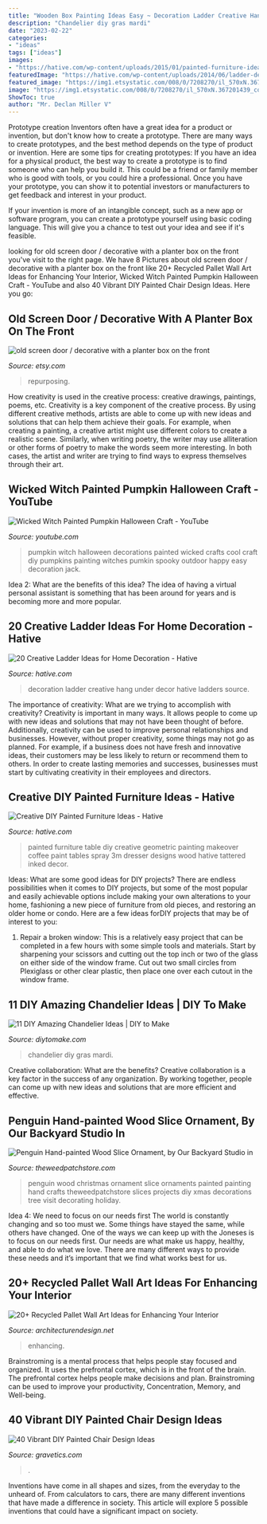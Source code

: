 ```yaml
---
title: "Wooden Box Painting Ideas Easy ~ Decoration Ladder Creative Hang Under Decor Hative Ladders Source"
description: "Chandelier diy gras mardi"
date: "2023-02-22"
categories:
- "ideas"
tags: ["ideas"]
images:
- "https://hative.com/wp-content/uploads/2015/01/painted-furniture-ideas/1-painted-furniture-ideas.jpg"
featuredImage: "https://hative.com/wp-content/uploads/2014/06/ladder-decor-ideas/20-ladder-decor-ideas.jpg"
featured_image: "https://img1.etsystatic.com/008/0/7208270/il_570xN.367201439_coir.jpg"
image: "https://img1.etsystatic.com/008/0/7208270/il_570xN.367201439_coir.jpg"
ShowToc: true
author: "Mr. Declan Miller V"
---
```



Prototype creation
Inventors often have a great idea for a product or invention, but don't know how to create a prototype. There are many ways to create prototypes, and the best method depends on the type of product or invention. Here are some tips for creating prototypes:
If you have an idea for a physical product, the best way to create a prototype is to find someone who can help you build it. This could be a friend or family member who is good with tools, or you could hire a professional. Once you have your prototype, you can show it to potential investors or manufacturers to get feedback and interest in your product.

If your invention is more of an intangible concept, such as a new app or software program, you can create a prototype yourself using basic coding language. This will give you a chance to test out your idea and see if it's feasible.

	

		
looking for old screen door / decorative with a planter box on the front you've visit to the right page. We have 8 Pictures about old screen door / decorative with a planter box on the front like 20+ Recycled Pallet Wall Art Ideas for Enhancing Your Interior, Wicked Witch Painted Pumpkin Halloween Craft - YouTube and also 40 Vibrant DIY Painted Chair Design Ideas. Here you go:
		
    
## Old Screen Door / Decorative With A Planter Box On The Front

<img loading=lazy src="https://img1.etsystatic.com/008/0/7208270/il_570xN.367201439_coir.jpg" onerror="this.onerror=null;this.src='https://tse3.mm.bing.net/th?id=OIP.jor4C_WoF50DBXlt79v9ngHaNI&amp;pid=15.1';" alt="old screen door / decorative with a planter box on the front">

_Source: etsy.com_

>repurposing. 

	

How creativity is used in the creative process: creative drawings, paintings, poems, etc.
Creativity is a key component of the creative process. By using different creative methods, artists are able to come up with new ideas and solutions that can help them achieve their goals. For example, when creating a painting, a creative artist might use different colors to create a realistic scene. Similarly, when writing poetry, the writer may use alliteration or other forms of poetry to make the words seem more interesting. In both cases, the artist and writer are trying to find ways to express themselves through their art.

    
## Wicked Witch Painted Pumpkin Halloween Craft - YouTube

<img loading=lazy src="https://i.ytimg.com/vi/NrTJxef0iqM/maxresdefault.jpg" onerror="this.onerror=null;this.src='https://tse2.mm.bing.net/th?id=OIP.JbaNs1jirYzz1eX6u7PnAQHaFj&amp;pid=15.1';" alt="Wicked Witch Painted Pumpkin Halloween Craft - YouTube">

_Source: youtube.com_

>pumpkin witch halloween decorations painted wicked crafts cool craft diy pumpkins painting witches pumkin spooky outdoor happy easy decoration jack. 

	

Idea 2: What are the benefits of this idea?
The idea of having a virtual personal assistant is something that has been around for years and is becoming more and more popular.

    
## 20 Creative Ladder Ideas For Home Decoration - Hative

<img loading=lazy src="https://hative.com/wp-content/uploads/2014/06/ladder-decor-ideas/20-ladder-decor-ideas.jpg" onerror="this.onerror=null;this.src='https://tse2.mm.bing.net/th?id=OIP.DnWg652kQc8FWCIogHUlCgHaLI&amp;pid=15.1';" alt="20 Creative Ladder Ideas for Home Decoration - Hative">

_Source: hative.com_

>decoration ladder creative hang under decor hative ladders source. 

	

The importance of creativity: What are we trying to accomplish with creativity?
Creativity is important in many ways. It allows people to come up with new ideas and solutions that may not have been thought of before. Additionally, creativity can be used to improve personal relationships and businesses. However, without proper creativity, some things may not go as planned. For example, if a business does not have fresh and innovative ideas, their customers may be less likely to return or recommend them to others. In order to create lasting memories and successes, businesses must start by cultivating creativity in their employees and directors.

    
## Creative DIY Painted Furniture Ideas - Hative

<img loading=lazy src="https://hative.com/wp-content/uploads/2015/01/painted-furniture-ideas/1-painted-furniture-ideas.jpg" onerror="this.onerror=null;this.src='https://tse2.mm.bing.net/th?id=OIP.XPhAIRny08gW12AgY_ZbFQHaLH&amp;pid=15.1';" alt="Creative DIY Painted Furniture Ideas - Hative">

_Source: hative.com_

>painted furniture table diy creative geometric painting makeover coffee paint tables spray 3m dresser designs wood hative tattered inked decor. 

	

Ideas: What are some good ideas for DIY projects?
There are endless possibilities when it comes to DIY projects, but some of the most popular and easily achievable options include making your own alterations to your home, fashioning a new piece of furniture from old pieces, and restoring an older home or condo. Here are a few ideas forDIY projects that may be of interest to you: 
1. Repair a broken window: This is a relatively easy project that can be completed in a few hours with some simple tools and materials. Start by sharpening your scissors and cutting out the top inch or two of the glass on either side of the window frame. Cut out two small circles from Plexiglass or other clear plastic, then place one over each cutout in the window frame.

    
## 11 DIY Amazing Chandelier Ideas | DIY To Make

<img loading=lazy src="http://www.diytomake.com/wp-content/uploads/2015/11/DIY-Mardi-Gras-Bead-Chandelier.jpg" onerror="this.onerror=null;this.src='https://tse3.mm.bing.net/th?id=OIP.5N0PtoKVQDpdkS3fLjdc9AHaLH&amp;pid=15.1';" alt="11 DIY Amazing Chandelier Ideas | DIY to Make">

_Source: diytomake.com_

>chandelier diy gras mardi. 

	

Creative collaboration: What are the benefits?
Creative collaboration is a key factor in the success of any organization. By working together, people can come up with new ideas and solutions that are more efficient and effective.

    
## Penguin Hand-painted Wood Slice Ornament, By Our Backyard Studio In

<img loading=lazy src="http://www.theweedpatchstore.com/images/D/penguin-christmas-ornament-D.jpg" onerror="this.onerror=null;this.src='https://tse2.mm.bing.net/th?id=OIP.zX4QRWv70rhk4UxftKMmdQHaNK&amp;pid=15.1';" alt="Penguin Hand-painted Wood Slice Ornament, by Our Backyard Studio in">

_Source: theweedpatchstore.com_

>penguin wood christmas ornament slice ornaments painted painting hand crafts theweedpatchstore slices projects diy xmas decorations tree visit decorating holiday. 

	

Idea 4: We need to focus on our needs first
The world is constantly changing and so too must we. Some things have stayed the same, while others have changed. One of the ways we can keep up with the Joneses is to focus on our needs first. Our needs are what make us happy, healthy, and able to do what we love. There are many different ways to provide these needs and it’s important that we find what works best for us.

    
## 20+ Recycled Pallet Wall Art Ideas For Enhancing Your Interior

<img loading=lazy src="https://cdn.architecturendesign.net/wp-content/uploads/2015/06/AD-Pallet-Wall-Art-3.jpg" onerror="this.onerror=null;this.src='https://tse2.mm.bing.net/th?id=OIP.aqv6cNnEDFre0O4e9gOsKwHaMZ&amp;pid=15.1';" alt="20+ Recycled Pallet Wall Art Ideas for Enhancing Your Interior">

_Source: architecturendesign.net_

>enhancing. 

	

Brainstroming is a mental process that helps people stay focused and organized. It uses the prefrontal cortex, which is in the front of the brain. The prefrontal cortex helps people make decisions and plan. Brainstroming can be used to improve your productivity, Concentration, Memory, and Well-being.

    
## 40 Vibrant DIY Painted Chair Design Ideas

<img loading=lazy src="https://www.gravetics.com/wp-content/uploads/2017/08/Gilded-gold-painted-navy-blue-chair..jpg" onerror="this.onerror=null;this.src='https://tse2.mm.bing.net/th?id=OIP.U59lZe48XLfWxBvdVAA3rgHaJ3&amp;pid=15.1';" alt="40 Vibrant DIY Painted Chair Design Ideas">

_Source: gravetics.com_

>. 

	

Inventions have come in all shapes and sizes, from the everyday to the unheard of. From calculators to cars, there are many different inventions that have made a difference in society. This article will explore 5 possible inventions that could have a significant impact on society.

